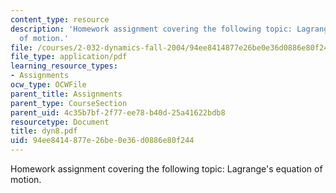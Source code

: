 ```yaml
---
content_type: resource
description: 'Homework assignment covering the following topic: Lagrange''s equation
  of motion.'
file: /courses/2-032-dynamics-fall-2004/94ee8414877e26be0e36d0886e80f244_dyn8.pdf
file_type: application/pdf
learning_resource_types:
- Assignments
ocw_type: OCWFile
parent_title: Assignments
parent_type: CourseSection
parent_uid: 4c35b7bf-2f77-ee78-b40d-25a41622bdb8
resourcetype: Document
title: dyn8.pdf
uid: 94ee8414-877e-26be-0e36-d0886e80f244
---
```

Homework assignment covering the following topic: Lagrange's equation of motion.

